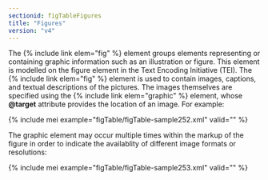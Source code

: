 ```yaml
---
sectionid: figTableFigures
title: "Figures"
version: "v4"
---
```


The {% include link elem="fig" %} element groups elements representing or containing graphic information such as an illustration or figure. This element is modelled on the figure element in the Text Encoding Initiative (TEI). The {% include link elem="fig" %} element is used to contain images, captions, and textual descriptions of the pictures. The images themselves are specified using the {% include link elem="graphic" %} element, whose **@target** attribute provides the location of an image. For example:

{% include mei example="figTable/figTable-sample252.xml" valid="" %}

The graphic element may occur multiple times within the markup of the figure in order to indicate the availablity of different image formats or resolutions:

{% include mei example="figTable/figTable-sample253.xml" valid="" %}
